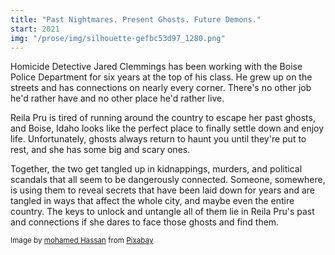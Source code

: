 ```yaml
---
title: "Past Nightmares. Present Ghosts. Future Demons."
start: 2021
img: "/prose/img/silhouette-gefbc53d97_1280.png"
---
```

Homicide Detective Jared Clemmings has been working with the Boise Police Department for six years at the top of his class. He grew up on the streets and has connections on nearly every corner. There's no other job he'd rather have and no other place he'd rather live.

Reila Pru is tired of running around the country to escape her past ghosts, and Boise, Idaho looks like the perfect place to finally settle down and enjoy life. Unfortunately, ghosts always return to haunt you until they're put to rest, and she has some big and scary ones.

Together, the two get tangled up in kidnappings, murders, and political scandals that all seem to be dangerously connected. Someone, somewhere, is using them to reveal secrets that have been laid down for years and are tangled in ways that affect the whole city, and maybe even the entire country. The keys to unlock and untangle all of them lie in Reila Pru's past and connections if she dares to face those ghosts and find them.

<small>Image by <a href="https://pixabay.com/users/mohamed_hassan-5229782/?utm_source=link-attribution&amp;utm_medium=referral&amp;utm_campaign=image&amp;utm_content=3129148">mohamed Hassan</a> from <a href="https://pixabay.com//?utm_source=link-attribution&amp;utm_medium=referral&amp;utm_campaign=image&amp;utm_content=3129148">Pixabay</a></small>